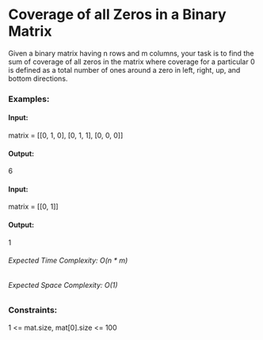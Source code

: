 # Coverage of all Zeros in a Binary Matrix
Given a binary matrix having n rows and m columns, your task is to find the sum of coverage of all zeros in the matrix where coverage for a particular 0 is defined as a total number of ones around a zero in left, right, up, and bottom directions.
 
### Examples:
#### Input: 
matrix = [[0, 1, 0],
          [0, 1, 1], 
          [0, 0, 0]]
#### Output:
6

#### Input: 
matrix = [[0, 1]]
#### Output: 
1

###### Expected Time Complexity: O(n * m)
###### Expected Space Complexity: O(1)
 
### Constraints:
1 <= mat.size, mat[0].size <= 100

